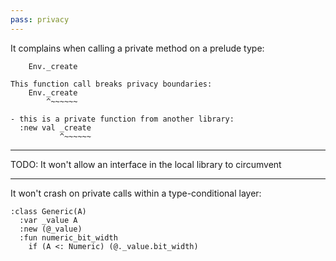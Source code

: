 ```yaml
---
pass: privacy
---
```


It complains when calling a private method on a prelude type:

```savi
    Env._create
```
```error
This function call breaks privacy boundaries:
    Env._create
        ^~~~~~~

- this is a private function from another library:
  :new val _create
           ^~~~~~~
```

---

TODO: It won't allow an interface in the local library to circumvent

---

It won't crash on private calls within a type-conditional layer:

```savi
:class Generic(A)
  :var _value A
  :new (@_value)
  :fun numeric_bit_width
    if (A <: Numeric) (@._value.bit_width)
```
